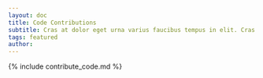 ```yaml
---
layout: doc
title: Code Contributions
subtitle: Cras at dolor eget urna varius faucibus tempus in elit. Cras a dui imperdiet, tempus metus quis, pharetra turpis.
tags: featured
author:
---
```


{% include contribute_code.md %}
